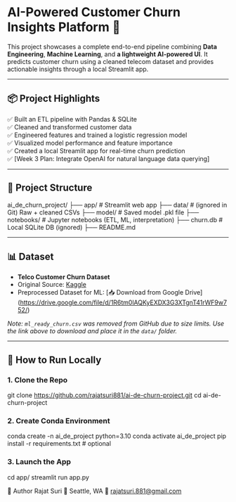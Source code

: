 # AI-Powered Customer Churn Insights Platform 🚀

This project showcases a complete end-to-end pipeline combining **Data Engineering**, **Machine Learning**, and **a lightweight AI-powered UI**. It predicts customer churn using a cleaned telecom dataset and provides actionable insights through a local Streamlit app.

---

## 📦 Project Highlights

✅ Built an ETL pipeline with Pandas & SQLite  
✅ Cleaned and transformed customer data  
✅ Engineered features and trained a logistic regression model  
✅ Visualized model performance and feature importance  
✅ Created a local Streamlit app for real-time churn prediction  
✅ [Week 3 Plan: Integrate OpenAI for natural language data querying]

---

## 📁 Project Structure

ai_de_churn_project/
├── app/ # Streamlit web app
├── data/ # (ignored in Git) Raw + cleaned CSVs
├── model/ # Saved model .pkl file
├── notebooks/ # Jupyter notebooks (ETL, ML, interpretation)
├── churn.db # Local SQLite DB (ignored)
├── README.md


---

## 📊 Dataset

- **Telco Customer Churn Dataset**  
- Original Source: [Kaggle](https://www.kaggle.com/datasets/blastchar/telco-customer-churn)  
- Preprocessed Dataset for ML: [📥 Download from Google Drive] (https://drive.google.com/file/d/1R6tm0lAQKyEXDX3G3XTgnT41rWF9w752/)

*Note: `ml_ready_churn.csv` was removed from GitHub due to size limits. Use the link above to download and place it in the `data/` folder.*

---

## 🧪 How to Run Locally

### 1. Clone the Repo

git clone https://github.com/rajatsuri881/ai-de-churn-project.git
cd ai-de-churn-project

### 2. Create Conda Environment

conda create -n ai_de_project python=3.10
conda activate ai_de_project
pip install -r requirements.txt  # optional

### 3. Launch the App

cd app/
streamlit run app.py


👤 Author
Rajat Suri
📍 Seattle, WA
📧 rajatsuri.881@gmail.com

